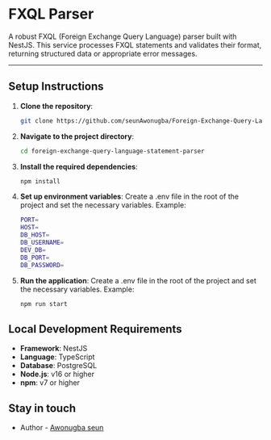 # FXQL Parser

A robust FXQL (Foreign Exchange Query Language) parser built with NestJS. This service processes FXQL statements and validates their format, returning structured data or appropriate error messages.

---

## Setup Instructions

1. **Clone the repository**:

   ```bash
   git clone https://github.com/seunAwonugba/Foreign-Exchange-Query-Language-FXQL-Statement-Parser-.git
   ```

2. **Navigate to the project directory**:

   ```bash
   cd foreign-exchange-query-language-statement-parser
   ```

3. **Install the required dependencies**:

   ```bash
   npm install
   ```

4. **Set up environment variables**:
   Create a .env file in the root of the project and set the necessary variables. Example:

   ```bash
   PORT=
   HOST=
   DB_HOST=
   DB_USERNAME=
   DEV_DB=
   DB_PORT=
   DB_PASSWORD=
   ```

5. **Run the application**:
   Create a .env file in the root of the project and set the necessary variables. Example:

   ```bash
   npm run start
   ```

## Local Development Requirements

- **Framework**: NestJS
- **Language**: TypeScript
- **Database**: PostgreSQL
- **Node.js**: v16 or higher
- **npm**: v7 or higher

## Stay in touch

- Author - [Awonugba seun](https://github.com/seunAwonugba)
